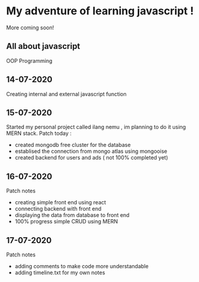 # My adventure of learning javascript !
More coming soon!
## All about javascript
OOP Programming

## 14-07-2020
Creating internal and external javascript function

## 15-07-2020
Started my personal project called ilang nemu , im planning to do it using MERN stack. 
Patch today : 
- created mongodb free cluster for the database
- establised the connection from mongo atlas using mongooise
- created backend for users and ads ( not 100% completed yet)

## 16-07-2020
Patch notes
- creating simple front end using react
- connecting backend with front end
- displaying the data from database to front end
- 100% progress simple CRUD using MERN 

## 17-07-2020
Patch notes
- adding comments to make code more understandable
- adding timeline.txt for my own notes